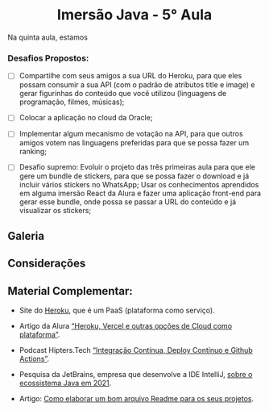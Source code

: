 <h1 align="center"> Imersão Java - 5° Aula </h1>

Na quinta aula, estamos

<h3>Desafios Propostos:</h3>

- [ ] Compartilhe com seus amigos a sua URL do Heroku, para que eles possam consumir a sua API (com o padrão de atributos title e image) e gerar figurinhas do conteúdo que você utilizou (linguagens de programação, filmes, músicas);

- [ ] Colocar a aplicação no cloud da Oracle;

- [ ] Implementar algum mecanismo de votação na API, para que outros amigos votem nas linguagens preferidas para que se possa fazer um ranking;

- [ ] Desafio supremo: Evoluir o projeto das três primeiras aula para que ele gere um bundle de stickers, para que se possa fazer o download e já incluir vários stickers no WhatsApp; Usar os conhecimentos aprendidos em alguma imersão React da Alura e fazer uma aplicação front-end para gerar esse bundle, onde possa se passar a URL do conteúdo e já visualizar os stickers;

<h2>Galeria</h2>



<h2>Considerações</h2>



<h2>Material Complementar:</h2>

- Site do [Heroku](https://www.heroku.com), que é um PaaS (plataforma como serviço).

- Artigo da Alura [“Heroku, Vercel e outras opções de Cloud como plataforma”](https://www.alura.com.br/artigos/heroku-vercel-outras-opcoes-cloud-plataforma).

- Podcast Hipters.Tech [“Integração Contínua, Deploy Contínuo e Github Actions”](https://www.alura.com.br/podcast/hipsterstech-integracao-continua-deploy-continuo-e-github-actions-hipsters-213-a335).

- Pesquisa da JetBrains, empresa que desenvolve a IDE IntelliJ, [sobre o ecossistema Java em 2021](https://www.jetbrains.com/lp/devecosystem-2021/java/).

- Artigo: [Como elaborar um bom arquivo Readme para os seus projetos](https://www.alura.com.br/artigos/escrever-bom-readme).
